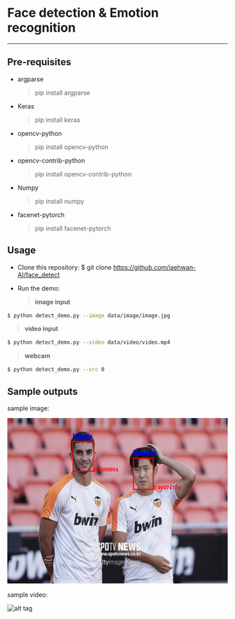 # Face detection & Emotion recognition
------------------------------------------------

## Pre-requisites

* argparse
    > pip install argparse
* Keras
    > pip install keras
* opencv-python
    > pip install opencv-python
* opencv-contrib-python
    > pip install opencv-contrib-python
* Numpy
    > pip install numpy
* facenet-pytorch
    > pip install facenet-pytorch

## Usage

* Clone this repository: $ git clone https://github.com/jaehwan-AI/face_detect

* Run the demo:

  >**image input**
```bash
$ python detect_demo.py --image data/image/image.jpg
```

  >**video input**
```bash
$ python detect_demo.py --video data/video/video.mp4
```

  >**webcam**
```bash
$ python detect_demo.py --src 0
```

## Sample outputs

sample image:

![alt tag](sample/sample1.jpg)

sample video:

![alt tag](sample/sample2.gif)

